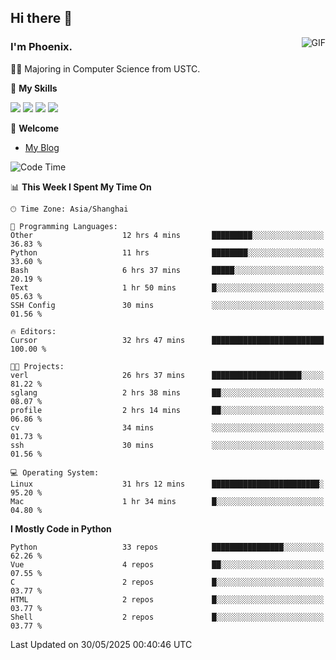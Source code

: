 ## Hi there 👋
<img align="right" alt="GIF" src="https://raw.githubusercontent.com/JoeyBling/JoeyBling/master/pic/pusheencode.gif" />

### I'm Phoenix.

👨‍🎓 Majoring in Computer Science from USTC.

🌟 **My Skills**

![](https://img.shields.io/badge/-Python-3e74a2?style=flat-square&logo=Python&logoColor=fff)
![](https://img.shields.io/badge/-C++-9f62a5?style=flat&logo=cplusplus&logoColor=white)
![](https://img.shields.io/badge/-Linux-185886?style=flat-square&logo=Linux&logoColor=fff)
![](https://img.shields.io/badge/-Rust-ff4136?style=flat-square&logo=Rust&logoColor=fff)

💬 **Welcome**

- [My Blog](https://ysy-phoenix.github.io/)

<!--START_SECTION:waka-->
![Code Time](http://img.shields.io/badge/Code%20Time-1%2C558%20hrs%2048%20mins-blue)

📊 **This Week I Spent My Time On** 

```text
🕑︎ Time Zone: Asia/Shanghai

💬 Programming Languages: 
Other                    12 hrs 4 mins       █████████░░░░░░░░░░░░░░░░   36.83 % 
Python                   11 hrs              ████████░░░░░░░░░░░░░░░░░   33.60 % 
Bash                     6 hrs 37 mins       █████░░░░░░░░░░░░░░░░░░░░   20.19 % 
Text                     1 hr 50 mins        █░░░░░░░░░░░░░░░░░░░░░░░░   05.63 % 
SSH Config               30 mins             ░░░░░░░░░░░░░░░░░░░░░░░░░   01.56 % 

🔥 Editors: 
Cursor                   32 hrs 47 mins      █████████████████████████   100.00 % 

🐱‍💻 Projects: 
verl                     26 hrs 37 mins      ████████████████████░░░░░   81.22 % 
sglang                   2 hrs 38 mins       ██░░░░░░░░░░░░░░░░░░░░░░░   08.07 % 
profile                  2 hrs 14 mins       ██░░░░░░░░░░░░░░░░░░░░░░░   06.86 % 
cv                       34 mins             ░░░░░░░░░░░░░░░░░░░░░░░░░   01.73 % 
ssh                      30 mins             ░░░░░░░░░░░░░░░░░░░░░░░░░   01.56 % 

💻 Operating System: 
Linux                    31 hrs 12 mins      ████████████████████████░   95.20 % 
Mac                      1 hr 34 mins        █░░░░░░░░░░░░░░░░░░░░░░░░   04.80 % 
```

**I Mostly Code in Python** 

```text
Python                   33 repos            ████████████████░░░░░░░░░   62.26 % 
Vue                      4 repos             ██░░░░░░░░░░░░░░░░░░░░░░░   07.55 % 
C                        2 repos             █░░░░░░░░░░░░░░░░░░░░░░░░   03.77 % 
HTML                     2 repos             █░░░░░░░░░░░░░░░░░░░░░░░░   03.77 % 
Shell                    2 repos             █░░░░░░░░░░░░░░░░░░░░░░░░   03.77 % 
```




 Last Updated on 30/05/2025 00:40:46 UTC
<!--END_SECTION:waka-->

<!--
**ysy-phoenix/ysy-phoenix** is a ✨ _special_ ✨ repository because its `README.md` (this file) appears on your GitHub profile.

Here are some ideas to get you started:

- 🔭 I’m currently working on ...
- 🌱 I’m currently learning ...
- 👯 I’m looking to collaborate on ...
- 🤔 I’m looking for help with ...
- 💬 Ask me about ...
- 📫 How to reach me: ...
- 😄 Pronouns: ...
- ⚡ Fun fact: ...
-->
